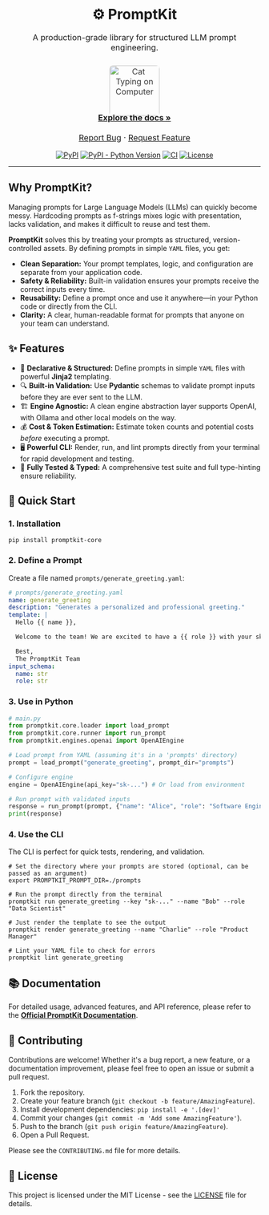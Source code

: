 <br/>
<p align="center">
  <h1 align="center">⚙️ PromptKit</h1>
</p>

<p align="center" style="font-size:1.15em;">
  A production-grade library for structured LLM prompt engineering.
  <br/>
  <br/>
  <img src="https://media2.giphy.com/media/v1.Y2lkPTc5MGI3NjExNnA2ZzlxYnIzaW53dDUyZnVlY3JkcG5qNnpsZHlvbmhnYmdpaHQ0bSZlcD12MV9pbnRlcm5hbF9naWZfYnlfaWQmY3Q9Zw/3oKIPnAiaMCws8nOsE/giphy.gif" alt="Cat Typing on Computer" width="100" style="border-radius:7px;box-shadow:0 1px 4px #0001;opacity:0.85;margin-bottom:-6px;margin-top:6px;" />
  <br/>
  <a href="https://ochotzas.github.io/promptkit/" style="margin-top:2px;"><strong>Explore the docs »</strong></a>
  <br/>
  <br/>
  <a href="https://github.com/ochotzas/promptkit/issues">Report Bug</a>
  ·
  <a href="https://github.com/ochotzas/promptkit/issues">Request Feature</a>
</p>

<p align="center">
  <a href="https://pypi.org/project/promptkit-core/"> <img alt="PyPI" src="https://img.shields.io/pypi/v/promptkit-core.svg?style=flat-square"></a>
  <a href="https://img.shields.io/badge/python-%3E%3D3.10-blue"><img alt="PyPI - Python Version" src="https://img.shields.io/badge/python-%3E%3D3.10-blue?style=flat-square"></a>
  <a href="https://img.shields.io/pypi/pyreq/promptkit-core?style=flat-square" alt="PyPI - Python Required Version"></a>
  <a href="https://github.com/ochotzas/promptkit/actions/workflows/ci.yml"><img alt="CI" src="https://img.shields.io/github/actions/workflow/status/ochotzas/promptkit/ci.yml?branch=main&style=flat-square&label=tests"></a>
  <a href="https://github.com/ochotzas/promptkit/blob/main/LICENSE"><img alt="License" src="https://img.shields.io/github/license/ochotzas/promptkit.svg?style=flat-square"></a>
</p>

-----

## Why PromptKit?

Managing prompts for Large Language Models (LLMs) can quickly become messy. Hardcoding prompts as f-strings mixes logic with presentation, lacks validation, and makes it difficult to reuse and test them.

**PromptKit** solves this by treating your prompts as structured, version-controlled assets. By defining prompts in simple `YAML` files, you get:

  * **Clean Separation:** Your prompt templates, logic, and configuration are separate from your application code.
  * **Safety & Reliability:** Built-in validation ensures your prompts receive the correct inputs every time.
  * **Reusability:** Define a prompt once and use it anywhere—in your Python code or directly from the CLI.
  * **Clarity:** A clear, human-readable format for prompts that anyone on your team can understand.

## ✨ Features

  - 📝 **Declarative & Structured:** Define prompts in simple `YAML` files with powerful **Jinja2** templating.
  - 🔍 **Built-in Validation:** Use **Pydantic** schemas to validate prompt inputs before they are ever sent to the LLM.
  - 🏗️ **Engine Agnostic:** A clean engine abstraction layer supports OpenAI, with Ollama and other local models on the way.
  - 💰 **Cost & Token Estimation:** Estimate token counts and potential costs *before* executing a prompt.
  - 🖥️ **Powerful CLI:** Render, run, and lint prompts directly from your terminal for rapid development and testing.
  - 🧪 **Fully Tested & Typed:** A comprehensive test suite and full type-hinting ensure reliability.

## 🚀 Quick Start

### 1. Installation

```
pip install promptkit-core
```

### 2. Define a Prompt

Create a file named `prompts/generate_greeting.yaml`:

```yaml
# prompts/generate_greeting.yaml
name: generate_greeting
description: "Generates a personalized and professional greeting."
template: |
  Hello {{ name }},

  Welcome to the team! We are excited to have a {{ role }} with your skills on board.

  Best,
  The PromptKit Team
input_schema:
  name: str
  role: str
```

### 3. Use in Python

```python
# main.py
from promptkit.core.loader import load_prompt
from promptkit.core.runner import run_prompt
from promptkit.engines.openai import OpenAIEngine

# Load prompt from YAML (assuming it's in a 'prompts' directory)
prompt = load_prompt("generate_greeting", prompt_dir="prompts")

# Configure engine
engine = OpenAIEngine(api_key="sk-...") # Or load from environment

# Run prompt with validated inputs
response = run_prompt(prompt, {"name": "Alice", "role": "Software Engineer"}, engine)
print(response)
```

### 4. Use the CLI

The CLI is perfect for quick tests, rendering, and validation.

```shell
# Set the directory where your prompts are stored (optional, can be passed as an argument)
export PROMPTKIT_PROMPT_DIR=./prompts

# Run the prompt directly from the terminal
promptkit run generate_greeting --key "sk-..." --name "Bob" --role "Data Scientist"

# Just render the template to see the output
promptkit render generate_greeting --name "Charlie" --role "Product Manager"

# Lint your YAML file to check for errors
promptkit lint generate_greeting
```

## 📚 Documentation

For detailed usage, advanced features, and API reference, please refer to the **[Official PromptKit Documentation](https://ochotzas.github.io/promptkit/)**.

## 🤝 Contributing

Contributions are welcome! Whether it's a bug report, a new feature, or a documentation improvement, please feel free to open an issue or submit a pull request.

1.  Fork the repository.
2.  Create your feature branch (`git checkout -b feature/AmazingFeature`).
3.  Install development dependencies: `pip install -e '.[dev]'`
4.  Commit your changes (`git commit -m 'Add some AmazingFeature'`).
5.  Push to the branch (`git push origin feature/AmazingFeature`).
6.  Open a Pull Request.

Please see the `CONTRIBUTING.md` file for more details.

## 📄 License

This project is licensed under the MIT License - see the [LICENSE](https://www.google.com/search?q=https://github.com/ochotzas/promptkit/blob/main/LICENSE) file for details.
